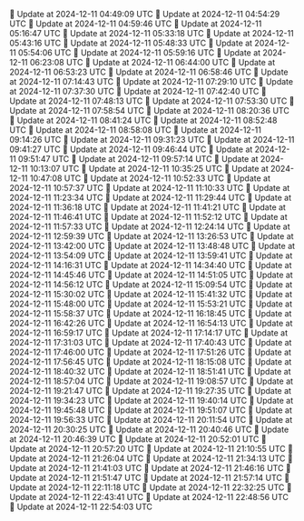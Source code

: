 🔄 Update at 2024-12-11 04:49:09 UTC
🔄 Update at 2024-12-11 04:54:29 UTC
🔄 Update at 2024-12-11 04:59:46 UTC
🔄 Update at 2024-12-11 05:16:47 UTC
🔄 Update at 2024-12-11 05:33:18 UTC
🔄 Update at 2024-12-11 05:43:16 UTC
🔄 Update at 2024-12-11 05:48:33 UTC
🔄 Update at 2024-12-11 05:54:06 UTC
🔄 Update at 2024-12-11 05:59:16 UTC
🔄 Update at 2024-12-11 06:23:08 UTC
🔄 Update at 2024-12-11 06:44:00 UTC
🔄 Update at 2024-12-11 06:53:23 UTC
🔄 Update at 2024-12-11 06:58:46 UTC
🔄 Update at 2024-12-11 07:14:43 UTC
🔄 Update at 2024-12-11 07:29:10 UTC
🔄 Update at 2024-12-11 07:37:30 UTC
🔄 Update at 2024-12-11 07:42:40 UTC
🔄 Update at 2024-12-11 07:48:13 UTC
🔄 Update at 2024-12-11 07:53:30 UTC
🔄 Update at 2024-12-11 07:58:54 UTC
🔄 Update at 2024-12-11 08:20:36 UTC
🔄 Update at 2024-12-11 08:41:24 UTC
🔄 Update at 2024-12-11 08:52:48 UTC
🔄 Update at 2024-12-11 08:58:08 UTC
🔄 Update at 2024-12-11 09:14:26 UTC
🔄 Update at 2024-12-11 09:31:23 UTC
🔄 Update at 2024-12-11 09:41:27 UTC
🔄 Update at 2024-12-11 09:46:44 UTC
🔄 Update at 2024-12-11 09:51:47 UTC
🔄 Update at 2024-12-11 09:57:14 UTC
🔄 Update at 2024-12-11 10:13:07 UTC
🔄 Update at 2024-12-11 10:35:25 UTC
🔄 Update at 2024-12-11 10:47:08 UTC
🔄 Update at 2024-12-11 10:52:33 UTC
🔄 Update at 2024-12-11 10:57:37 UTC
🔄 Update at 2024-12-11 11:10:33 UTC
🔄 Update at 2024-12-11 11:23:34 UTC
🔄 Update at 2024-12-11 11:29:44 UTC
🔄 Update at 2024-12-11 11:36:18 UTC
🔄 Update at 2024-12-11 11:41:21 UTC
🔄 Update at 2024-12-11 11:46:41 UTC
🔄 Update at 2024-12-11 11:52:12 UTC
🔄 Update at 2024-12-11 11:57:33 UTC
🔄 Update at 2024-12-11 12:24:14 UTC
🔄 Update at 2024-12-11 12:59:39 UTC
🔄 Update at 2024-12-11 13:26:53 UTC
🔄 Update at 2024-12-11 13:42:00 UTC
🔄 Update at 2024-12-11 13:48:48 UTC
🔄 Update at 2024-12-11 13:54:09 UTC
🔄 Update at 2024-12-11 13:59:41 UTC
🔄 Update at 2024-12-11 14:16:31 UTC
🔄 Update at 2024-12-11 14:34:40 UTC
🔄 Update at 2024-12-11 14:45:46 UTC
🔄 Update at 2024-12-11 14:51:05 UTC
🔄 Update at 2024-12-11 14:56:12 UTC
🔄 Update at 2024-12-11 15:09:54 UTC
🔄 Update at 2024-12-11 15:30:02 UTC
🔄 Update at 2024-12-11 15:41:32 UTC
🔄 Update at 2024-12-11 15:48:00 UTC
🔄 Update at 2024-12-11 15:53:21 UTC
🔄 Update at 2024-12-11 15:58:37 UTC
🔄 Update at 2024-12-11 16:18:45 UTC
🔄 Update at 2024-12-11 16:42:26 UTC
🔄 Update at 2024-12-11 16:54:13 UTC
🔄 Update at 2024-12-11 16:59:17 UTC
🔄 Update at 2024-12-11 17:14:17 UTC
🔄 Update at 2024-12-11 17:31:03 UTC
🔄 Update at 2024-12-11 17:40:43 UTC
🔄 Update at 2024-12-11 17:46:00 UTC
🔄 Update at 2024-12-11 17:51:26 UTC
🔄 Update at 2024-12-11 17:56:45 UTC
🔄 Update at 2024-12-11 18:15:08 UTC
🔄 Update at 2024-12-11 18:40:32 UTC
🔄 Update at 2024-12-11 18:51:41 UTC
🔄 Update at 2024-12-11 18:57:04 UTC
🔄 Update at 2024-12-11 19:08:57 UTC
🔄 Update at 2024-12-11 19:21:47 UTC
🔄 Update at 2024-12-11 19:27:35 UTC
🔄 Update at 2024-12-11 19:34:23 UTC
🔄 Update at 2024-12-11 19:40:14 UTC
🔄 Update at 2024-12-11 19:45:48 UTC
🔄 Update at 2024-12-11 19:51:07 UTC
🔄 Update at 2024-12-11 19:56:33 UTC
🔄 Update at 2024-12-11 20:11:54 UTC
🔄 Update at 2024-12-11 20:30:25 UTC
🔄 Update at 2024-12-11 20:40:46 UTC
🔄 Update at 2024-12-11 20:46:39 UTC
🔄 Update at 2024-12-11 20:52:01 UTC
🔄 Update at 2024-12-11 20:57:20 UTC
🔄 Update at 2024-12-11 21:10:55 UTC
🔄 Update at 2024-12-11 21:26:04 UTC
🔄 Update at 2024-12-11 21:34:13 UTC
🔄 Update at 2024-12-11 21:41:03 UTC
🔄 Update at 2024-12-11 21:46:16 UTC
🔄 Update at 2024-12-11 21:51:47 UTC
🔄 Update at 2024-12-11 21:57:14 UTC
🔄 Update at 2024-12-11 22:11:18 UTC
🔄 Update at 2024-12-11 22:32:25 UTC
🔄 Update at 2024-12-11 22:43:41 UTC
🔄 Update at 2024-12-11 22:48:56 UTC
🔄 Update at 2024-12-11 22:54:03 UTC
